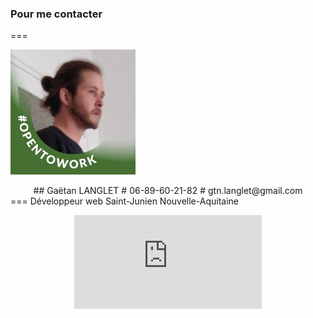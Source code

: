 ### Pour me contacter

===

![Alt Text](https://github.com/GaetanLgt/CV/blob/main/photo.png)
<div align="center">
## Gaëtan LANGLET		
# 06-89-60-21-82		
# gtn.langlet@gmail.com	
</div>
===		
		Développeur web
		Saint-Junien
		Nouvelle-Aquitaine
		

<div align="center">

![Alt Text](https://github.com/GaetanLgt/CV/blob/main/cv_Gaetan_LANGLET_Developpeur-full-stack.pdf)
	
</div>
